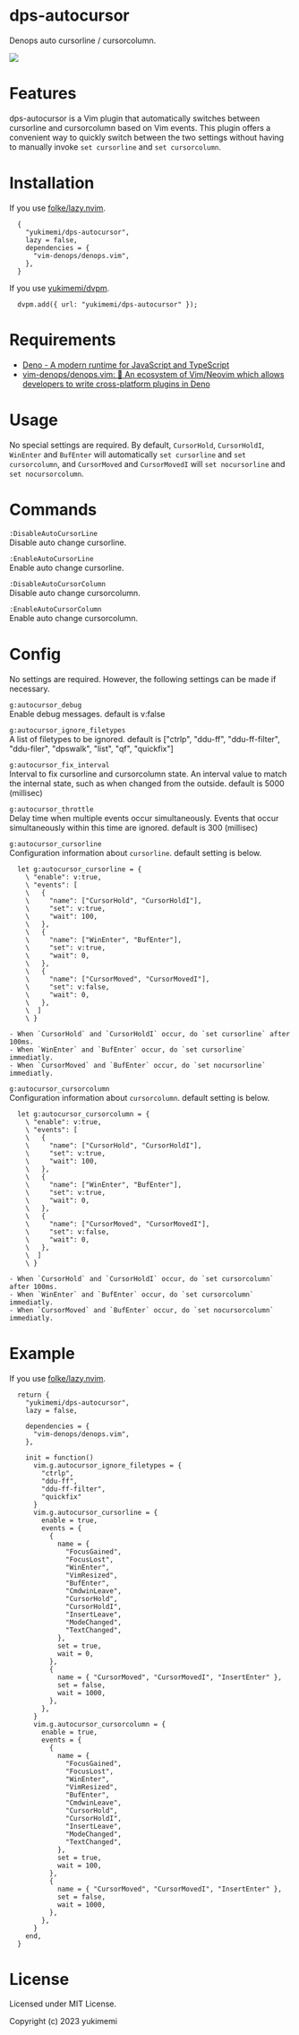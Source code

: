 # dps-autocursor

Denops auto cursorline / cursorcolumn.



<a href="https://asciinema.org/a/rRXjQa16Iwchj4NfaUTNPTFEs" target="_blank"><img src="https://asciinema.org/a/rRXjQa16Iwchj4NfaUTNPTFEs.svg" /></a>

# Features 

dps-autocursor is a Vim plugin that automatically switches between cursorline and cursorcolumn based on Vim events.
This plugin offers a convenient way to quickly switch between the two settings without having to manually invoke `set cursorline` and `set cursorcolumn`.

# Installation 

If you use [folke/lazy.nvim](https://github.com/folke/lazy.nvim).

```
  {
    "yukimemi/dps-autocursor",
    lazy = false,
    dependencies = {
      "vim-denops/denops.vim",
    },
  }
```

If you use [yukimemi/dvpm](https://github.com/yukimemi/dvpm).

```
  dvpm.add({ url: "yukimemi/dps-autocursor" });
```

# Requirements 

- [Deno - A modern runtime for JavaScript and TypeScript](https://deno.land/)
- [vim-denops/denops.vim: 🐜 An ecosystem of Vim/Neovim which allows developers to write cross-platform plugins in Deno](https://github.com/vim-denops/denops.vim)
# Usage 

No special settings are required.
By default, `CursorHold`, `CursorHoldI`, `WinEnter` and `BufEnter` will automatically `set cursorline` and `set cursorcolumn`, and `CursorMoved` and `CursorMovedI` will `set nocursorline` and `set nocursorcolumn`.

# Commands 

`:DisableAutoCursorLine`                              
Disable auto change cursorline.

`:EnableAutoCursorLine`                                
Enable auto change cursorline.

`:DisableAutoCursorColumn`                          
Disable auto change cursorcolumn.

`:EnableAutoCursorColumn`                            
Enable auto change cursorcolumn.

# Config 

No settings are required. However, the following settings can be made if necessary.

`g:autocursor_debug`                        
Enable debug messages.
default is v:false

`g:autocursor_ignore_filetypes`                
A list of filetypes to be ignored.
default is ["ctrlp", "ddu-ff", "ddu-ff-filter", "ddu-filer", "dpswalk", "list", "qf", "quickfix"]

`g:autocursor_fix_interval`                        
Interval to fix cursorline and cursorcolumn state.
An interval value to match the internal state, such as when changed from the outside.
default is 5000 (millisec)

`g:autocursor_throttle`                                
Delay time when multiple events occur simultaneously.
Events that occur simultaneously within this time are ignored.
default is 300 (millisec)

`g:autocursor_cursorline`                            
Configuration information about `cursorline`.
default setting is below.

```
  let g:autocursor_cursorline = {
    \ "enable": v:true,
    \ "events": [
    \   {
    \     "name": ["CursorHold", "CursorHoldI"],
    \     "set": v:true,
    \     "wait": 100,
    \   },
    \   {
    \     "name": ["WinEnter", "BufEnter"],
    \     "set": v:true,
    \     "wait": 0,
    \   },
    \   {
    \     "name": ["CursorMoved", "CursorMovedI"],
    \     "set": v:false,
    \     "wait": 0,
    \   },
    \  ]
    \ }
```

    - When `CursorHold` and `CursorHoldI` occur, do `set cursorline` after 100ms.
    - When `WinEnter` and `BufEnter` occur, do `set cursorline` immediatly.
    - When `CursorMoved` and `BufEnter` occur, do `set nocursorline` immediatly.

`g:autocursor_cursorcolumn`                            
Configuration information about `cursorcolumn`.
default setting is below.

```
  let g:autocursor_cursorcolumn = {
    \ "enable": v:true,
    \ "events": [
    \   {
    \     "name": ["CursorHold", "CursorHoldI"],
    \     "set": v:true,
    \     "wait": 100,
    \   },
    \   {
    \     "name": ["WinEnter", "BufEnter"],
    \     "set": v:true,
    \     "wait": 0,
    \   },
    \   {
    \     "name": ["CursorMoved", "CursorMovedI"],
    \     "set": v:false,
    \     "wait": 0,
    \   },
    \  ]
    \ }
```

    - When `CursorHold` and `CursorHoldI` occur, do `set cursorcolumn` after 100ms.
    - When `WinEnter` and `BufEnter` occur, do `set cursorcolumn` immediatly.
    - When `CursorMoved` and `BufEnter` occur, do `set nocursorcolumn` immediatly.

# Example 

If you use [folke/lazy.nvim](https://github.com/folke/lazy.nvim).

```
  return {
    "yukimemi/dps-autocursor",
    lazy = false,

    dependencies = {
      "vim-denops/denops.vim",
    },

    init = function()
      vim.g.autocursor_ignore_filetypes = {
        "ctrlp",
        "ddu-ff",
        "ddu-ff-filter",
        "quickfix"
      }
      vim.g.autocursor_cursorline = {
        enable = true,
        events = {
          {
            name = {
              "FocusGained",
              "FocusLost",
              "WinEnter",
              "VimResized",
              "BufEnter",
              "CmdwinLeave",
              "CursorHold",
              "CursorHoldI",
              "InsertLeave",
              "ModeChanged",
              "TextChanged",
            },
            set = true,
            wait = 0,
          },
          {
            name = { "CursorMoved", "CursorMovedI", "InsertEnter" },
            set = false,
            wait = 1000,
          },
        },
      }
      vim.g.autocursor_cursorcolumn = {
        enable = true,
        events = {
          {
            name = {
              "FocusGained",
              "FocusLost",
              "WinEnter",
              "VimResized",
              "BufEnter",
              "CmdwinLeave",
              "CursorHold",
              "CursorHoldI",
              "InsertLeave",
              "ModeChanged",
              "TextChanged",
            },
            set = true,
            wait = 100,
          },
          {
            name = { "CursorMoved", "CursorMovedI", "InsertEnter" },
            set = false,
            wait = 1000,
          },
        },
      }
    end,
  }
```

# License 

Licensed under MIT License.

Copyright (c) 2023 yukimemi

